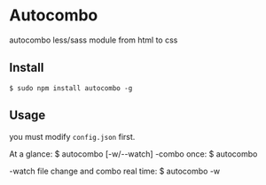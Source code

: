 # Autocombo

autocombo less/sass module from html to css

## Install
    $ sudo npm install autocombo -g

## Usage

you must modify ``config.json`` first.

At a glance:
    $ autocombo [-w/--watch]
-combo once:
    $ autocombo

-watch file change and combo real time:
    $ autocombo -w

